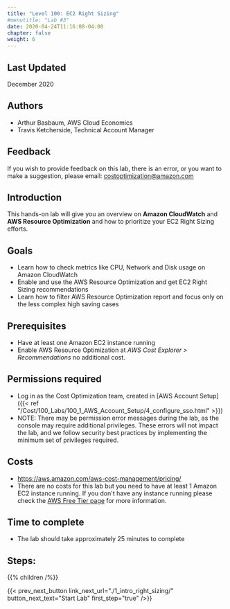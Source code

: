 ```yaml
---
title: "Level 100: EC2 Right Sizing"
#menutitle: "Lab #3"
date: 2020-04-24T11:16:08-04:00
chapter: false
weight: 6
---
```

## Last Updated
December 2020

## Authors
- Arthur Basbaum, AWS Cloud Economics
- Travis Ketcherside, Technical Account Manager 

## Feedback
If you wish to provide feedback on this lab, there is an error, or you want to make a suggestion, please email: costoptimization@amazon.com

## Introduction
 This hands-on lab will give you an overview on **Amazon CloudWatch** and **AWS Resource Optimization** and how to prioritize your EC2 Right Sizing efforts.

## Goals
- Learn how to check metrics like CPU, Network and Disk usage on Amazon CloudWatch
- Enable and use the AWS Resource Optimization and get EC2 Right Sizing recommendations
- Learn how to filter AWS Resource Optimization report and focus only on the less complex high saving cases

## Prerequisites
- Have at least one Amazon EC2 instance running
- Enable AWS Resource Optimization at *AWS Cost Explorer > Recommendations* no additional cost.

## Permissions required
- Log in as the Cost Optimization team, created in [AWS Account Setup]({{< ref "/Cost/100_Labs/100_1_AWS_Account_Setup/4_configure_sso.html" >}})
- NOTE: There may be permission error messages during the lab, as the console may require additional privileges. These errors will not impact the lab, and we follow security best practices by implementing the minimum set of privileges required.

## Costs
- https://aws.amazon.com/aws-cost-management/pricing/
- There are no costs for this lab but you need to have at least 1 Amazon EC2 instance running. If you don't have any instance running please check the [AWS Free Tier page](https://aws.amazon.com/free/) for more information.

## Time to complete
- The lab should take approximately 25 minutes to complete

## Steps:
{{% children  /%}}

{{< prev_next_button link_next_url="./1_intro_right_sizing/" button_next_text="Start Lab" first_step="true" />}}